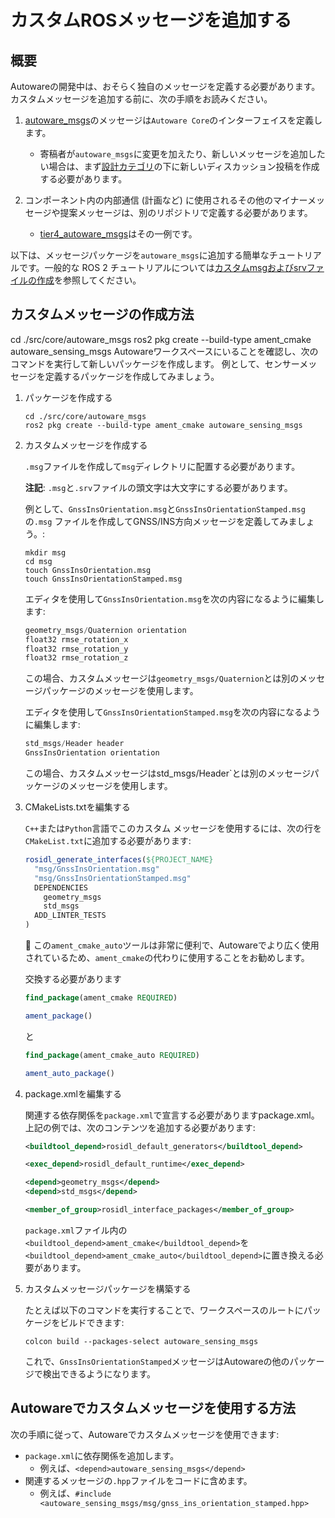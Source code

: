 # カスタムROSメッセージを追加する

## 概要

Autowareの開発中は、おそらく独自のメッセージを定義する必要があります。カスタムメッセージを追加する前に、次の手順をお読みください。

1. [autoware_msgs](https://github.com/autowarefoundation/autoware_msgs)のメッセージは`Autoware Core`のインターフェイスを定義します。

   - 寄稿者が`autoware_msgs`に変更を加えたり、新しいメッセージを追加したい場合は、まず[設計カテゴリ](https://github.com/orgs/autowarefoundation/discussions/categories/design)の下に新しいディスカッション投稿を作成する必要があります。

2. コンポーネント内の内部通信 (計画など) に使用されるその他のマイナーメッセージや提案メッセージは、別のリポジトリで定義する必要があります。

   - [tier4_autoware_msgs](https://github.com/tier4/tier4_autoware_msgs)はその一例です。

以下は、メッセージパッケージを`autoware_msgs`に追加する簡単なチュートリアルです。一般的な ROS 2 チュートリアルについては[カスタムmsgおよびsrvファイルの作成](http://docs.ros.org/en/galactic/Tutorials/Beginner-Client-Libraries/Custom-ROS2-Interfaces.html)を参照してください。

## カスタムメッセージの作成方法

cd ./src/core/autoware_msgs
ros2 pkg create --build-type ament_cmake autoware_sensing_msgs
Autowareワークスペースにいることを確認し、次のコマンドを実行して新しいパッケージを作成します。
例として、センサーメッセージを定義するパッケージを作成してみましょう。

1. パッケージを作成する

   ```console
   cd ./src/core/autoware_msgs
   ros2 pkg create --build-type ament_cmake autoware_sensing_msgs
   ```

2. カスタムメッセージを作成する

   `.msg`ファイルを作成して`msg`ディレクトリに配置する必要があります。

   **注記**: `.msg`と`.srv`ファイルの頭文字は大文字にする必要があります。

   例として、`GnssInsOrientation.msg`と`GnssInsOrientationStamped.msg`の`.msg` ファイルを作成してGNSS/INS方向メッセージを定義してみましょう。:

   ```console
   mkdir msg
   cd msg
   touch GnssInsOrientation.msg
   touch GnssInsOrientationStamped.msg
   ```

   エディタを使用して`GnssInsOrientation.msg`を次の内容になるように編集します:

   ```c++
   geometry_msgs/Quaternion orientation
   float32 rmse_rotation_x
   float32 rmse_rotation_y
   float32 rmse_rotation_z
   ```

   この場合、カスタムメッセージは`geometry_msgs/Quaternion`とは別のメッセージパッケージのメッセージを使用します。

   エディタを使用して`GnssInsOrientationStamped.msg`を次の内容になるように編集します:

   ```c++
   std_msgs/Header header
   GnssInsOrientation orientation
   ```

   この場合、カスタムメッセージはstd_msgs/Header`とは別のメッセージパッケージのメッセージを使用します。

3. CMakeLists.txtを編集する

   `C++`または`Python`言語でこのカスタム メッセージを使用するには、次の行を`CMakeList.txt`に追加する必要があります:

   ```cmake
   rosidl_generate_interfaces(${PROJECT_NAME}
     "msg/GnssInsOrientation.msg"
     "msg/GnssInsOrientationStamped.msg"
     DEPENDENCIES
       geometry_msgs
       std_msgs
     ADD_LINTER_TESTS
   )
   ```

   :speech_balloon: この`ament_cmake_auto`ツールは非常に便利で、Autowareでより広く使用されているため、`ament_cmake`の代わりに使用することをお勧めします。

   交換する必要があります

   ```cmake
   find_package(ament_cmake REQUIRED)

   ament_package()
   ```

   と

   ```cmake
   find_package(ament_cmake_auto REQUIRED)

   ament_auto_package()
   ```

4. package.xmlを編集する

   関連する依存関係を`package.xml`で宣言する必要がありますpackage.xml。上記の例では、次のコンテンツを追加する必要があります:

   ```xml
   <buildtool_depend>rosidl_default_generators</buildtool_depend>

   <exec_depend>rosidl_default_runtime</exec_depend>

   <depend>geometry_msgs</depend>
   <depend>std_msgs</depend>

   <member_of_group>rosidl_interface_packages</member_of_group>
   ```

   `package.xml`ファイル内の`<buildtool_depend>ament_cmake</buildtool_depend>`を`<buildtool_depend>ament_cmake_auto</buildtool_depend>`に置き換える必要があります。

5. カスタムメッセージパッケージを構築する

   たとえば以下のコマンドを実行することで、ワークスペースのルートにパッケージをビルドできます:

   ```console
   colcon build --packages-select autoware_sensing_msgs
   ```

   これで、`GnssInsOrientationStamped`メッセージはAutowareの他のパッケージで検出できるようになります。

## Autowareでカスタムメッセージを使用する方法

次の手順に従って、Autowareでカスタムメッセージを使用できます:

- `package.xml`に依存関係を追加します。
  - 例えば、`<depend>autoware_sensing_msgs</depend>`
- 関連するメッセージの`.hpp`ファイルをコードに含めます。
  - 例えば、`#include <autoware_sensing_msgs/msg/gnss_ins_orientation_stamped.hpp>`
